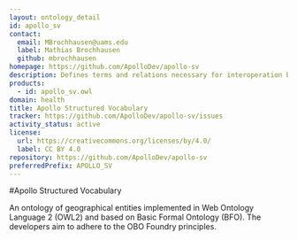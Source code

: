 ```yaml
---
layout: ontology_detail
id: apollo_sv
contact:
  email: MBrochhausen@uams.edu
  label: Mathias Brochhausen
  github: mbrochhausen
homepage: https://github.com/ApolloDev/apollo-sv
description: Defines terms and relations necessary for interoperation between epidemic models and public health application software that interface with these models
products:
  - id: apollo_sv.owl
domain: health
title: Apollo Structured Vocabulary
tracker: https://github.com/ApolloDev/apollo-sv/issues
activity_status: active
license:
  url: https://creativecommons.org/licenses/by/4.0/
  label: CC BY 4.0
repository: https://github.com/ApolloDev/apollo-sv
preferredPrefix: APOLLO_SV
---
```


#Apollo Structured Vocabulary

An ontology of geographical entities implemented in Web Ontology Language 2 (OWL2) and based on Basic Formal Ontology (BFO). The developers aim to adhere to the OBO Foundry principles.
